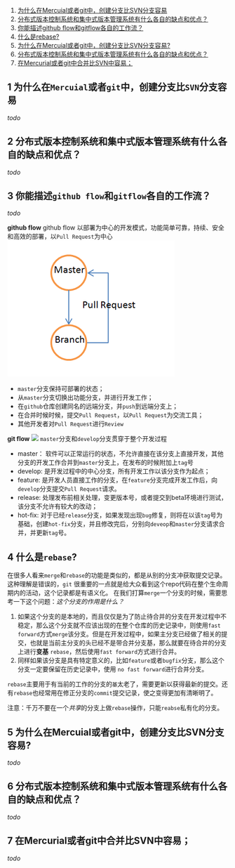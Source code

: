 1. [为什么在Mercuial或者git中，创建分支比SVN分支容易](#1-wei-shen-me-zai-mercuial-huo-zhe-git-zhong-chuang-jian-fen-zhi-bi-svn-fen-zhi-rong-yi)
2. [分布式版本控制系统和集中式版本管理系统有什么各自的缺点和优点？](#2-fen-bu-shi-ban-ben-kong-zhi-xi-tong-he-ji-zhong-shi-ban-ben-guan-li-xi-tong-you-shen-me-ge-zi-de-que-dian-he-you-dian)
3. [你能描述github flow和gitflow各自的工作流？](#3-ni-neng-miao-shu-github-flow-he-gitflow-ge-zi-de-gong-zuo-liu)
4. [什么是rebase?](#4-shen-me-shi-rebase)
5. [为什么在Mercuial或者git中，创建分支比SVN分支容易?](#5-wei-shen-me-zai-mercuial-huo-zhe-git-zhong-chuang-jian-fen-zhi-bi-svn-fen-zhi-rong-yi)
6. [分布式版本控制系统和集中式版本管理系统有什么各自的缺点和优点？](#6-fen-bu-shi-ban-ben-kong-zhi-xi-tong-he-ji-zhong-shi-ban-ben-guan-li-xi-tong-you-shen-me-ge-zi-de-que-dian-he-you-dian)
7. [在Mercurial或者git中合并比SVN中容易；](#7-zai-mercurial-huo-zhe-git-zhong-he-bing-bi-svn-zhong-rong-yi)

## 1 为什么在`Mercuial`或者`git`中，创建分支比`SVN`分支容易
*todo*

## 2  分布式版本控制系统和集中式版本管理系统有什么各自的缺点和优点？
*todo*

## 3  你能描述`github flow`和`gitflow`各自的工作流？
*todo*

**github flow**
github flow 以部署为中心的开发模式，功能简单可靠，持续、安全和高效的部署，以`Pull Request`为中心
![](images/githubflow.png)
- `master`分支保持可部署的状态；
- 从`master`分支切换出功能分支，并进行开发工作；
- 在`github`仓库创建同名的远端分支，并`push`到远端分支上；
- 在合并时候时候，提交`Pull Request`，以`Pull Request`为交流工具；
- 其他开发者对`Pull Request`进行`Review`

**git flow**
![](images/gitflow.png)
`master`分支和`develop`分支贯穿于整个开发过程
- master： 软件可以正常运行的状态，不允许直接在该分支上直接开发，其他分支的开发工作合并到`master`分支上，在发布的时候附加上`tag`号
- develop: 是开发过程中的中心分支，所有开发工作以该分支作为起点；
- feature: 是开发人员直接工作的分支，在`feature`分支完成开发工作后，向`develop`分支提交`Pull Request`请求。
- release: 处理发布前相关处理，变更版本号，或者提交到beta环境进行测试，该分支不允许有较大的改动；
- hot-fix: 对于已经`release`分支，如果发现出现`bug`修复，则将在以该`tag`号为基础，创建`hot-fix`分支，并且修改完后，分别向`deveop`和`master`分支请求合并，并更新`tag`号。

## 4 什么是`rebase`?
在很多人看来`merge`和`rebase`的功能是类似的，都是从别的分支冲获取提交记录。这种理解是错误的，`git` 很重要的一点就是给大众看到这个repo代码在整个生命周期内的活动，这个记录都是有语义化。 在我们打算`merge`一个分支的时候，需要思考一下这个问题：*这个分支的作用是什么？*
1. 如果这个分支的是本地的，而且仅仅是为了防止待合并的分支在开发过程中不稳定，那么这个分支就不应该出现的在整个仓库的历史记录中，则使用`fast forward`方式`merge`该分支。但是在开发过程中，如果主分支已经做了相关的提交，也就是当前主分支的头已经不是带合并分支基，那么就要在待合并的分支上进行**变基** `rebase`，然后使用`fast forward`方式进行合并。
2. 同样如果该分支是具有特定意义的，比如`feature`或者`bugfix`分支，那么这个分支一定要保留在历史记录中，使用 `no fast forward`进行合并分支。

`rebase`主要用于有当前的工作的分支的`基`太老了，需要更新以获得最新的提交。还有`rebase`也经常用在修正分支的`commit`提交记录，使之变得更加有清晰明了。

注意：千万不要在一个*共享*的分支上做`rebase`操作，只能`reabse`私有化的分支。

## 5 为什么在Mercuial或者git中，创建分支比SVN分支容易?
*todo*


## 6 分布式版本控制系统和集中式版本管理系统有什么各自的缺点和优点？
*todo*

## 7 在Mercurial或者git中合并比SVN中容易；
*todo*
